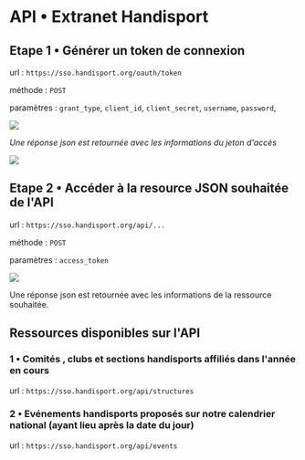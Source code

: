 # API • Extranet Handisport

## Etape 1 • Générer un token de connexion

url : `https://sso.handisport.org/oauth/token`

méthode : `POST`

paramètres : `grant_type`, `client_id`, `client_secret`, `username`, `password`,

![](https://extranet.handisport.org/img/api/capture_connection.png)

_Une réponse json est retournée avec les informations du jeton d'accès_

![](https://extranet.handisport.org/img/api/capture_token.png)

 

## Etape 2 • Accéder à la resource JSON souhaitée de l'API

url : `https://sso.handisport.org/api/...`

méthode : `POST`

paramètres : `access_token`

![](https://extranet.handisport.org/img/api/capture_token_ressource2.png)

Une réponse json est retournée avec les informations de la ressource souhaitée.

## Ressources disponibles sur l'API

###  1 • Comités , clubs et sections handisports affiliés dans l'année en cours

url : `https://sso.handisport.org/api/structures`

###  2 • Evénements handisports proposés sur notre calendrier national (ayant lieu après la date du jour)

url : `https://sso.handisport.org/api/events`





